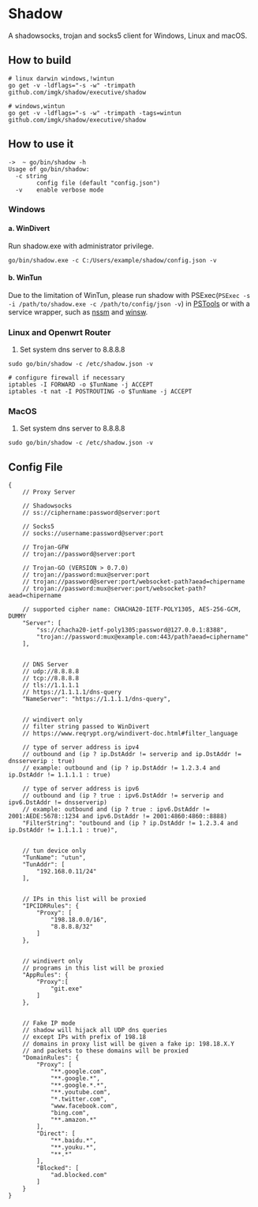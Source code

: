 # Shadow

A shadowsocks, trojan and socks5 client for Windows, Linux and macOS.

## How to build

```
# linux darwin windows,!wintun
go get -v -ldflags="-s -w" -trimpath github.com/imgk/shadow/executive/shadow

# windows,wintun
go get -v -ldflags="-s -w" -trimpath -tags=wintun github.com/imgk/shadow/executive/shadow
```

## How to use it

```
->  ~ go/bin/shadow -h
Usage of go/bin/shadow:
  -c string
    	config file (default "config.json")
  -v	enable verbose mode
```

### Windows

#### a. WinDivert

Run shadow.exe with administrator privilege.
```
go/bin/shadow.exe -c C:/Users/example/shadow/config.json -v
```

#### b. WinTun

Due to the limitation of WinTun, please run shadow with PSExec(`PSExec -s -i /path/to/shadow.exe -c /path/to/config/json -v`) in [PSTools](https://docs.microsoft.com/zh-cn/sysinternals/downloads/pstools) or with a service wrapper, such as [nssm](https://nssm.cc) and [winsw](https://github.com/winsw/winsw).

### Linux and Openwrt Router

1. Set system dns server to 8.8.8.8

```
sudo go/bin/shadow -c /etc/shadow.json -v
```

```
# configure firewall if necessary
iptables -I FORWARD -o $TunName -j ACCEPT
iptables -t nat -I POSTROUTING -o $TunName -j ACCEPT
```

### MacOS

1. Set system dns server to 8.8.8.8

```
sudo go/bin/shadow -c /etc/shadow.json -v
```

## Config File
```
{
    // Proxy Server

    // Shadowsocks
    // ss://ciphername:password@server:port

    // Socks5
    // socks://username:password@server:port

    // Trojan-GFW
    // trojan://password@server:port

    // Trojan-GO (VERSION > 0.7.0)
    // trojan://password:mux@server:port
    // trojan://password@server:port/websocket-path?aead=chipername
    // trojan://password:mux@server:port/websocket-path?aead=chipername

    // supported cipher name: CHACHA20-IETF-POLY1305, AES-256-GCM, DUMMY
    "Server": [
        "ss://chacha20-ietf-poly1305:password@127.0.0.1:8388",
        "trojan://password:mux@example.com:443/path?aead=ciphername"
    ],


    // DNS Server
    // udp://8.8.8.8
    // tcp://8.8.8.8
    // tls://1.1.1.1
    // https://1.1.1.1/dns-query
    "NameServer": "https://1.1.1.1/dns-query",


    // windivert only
    // filter string passed to WinDivert
    // https://www.reqrypt.org/windivert-doc.html#filter_language

    // type of server address is ipv4
    // outbound and (ip ? ip.DstAddr != serverip and ip.DstAddr != dnsserverip : true)
    // example: outbound and (ip ? ip.DstAddr != 1.2.3.4 and ip.DstAddr != 1.1.1.1 : true)

    // type of server address is ipv6
    // outbound and (ip ? true : ipv6.DstAddr != serverip and ipv6.DstAddr != dnsserverip)
    // example: outbound and (ip ? true : ipv6.DstAddr != 2001:AEDE:5678::1234 and ipv6.DstAddr != 2001:4860:4860::8888)
    "FilterString": "outbound and (ip ? ip.DstAddr != 1.2.3.4 and ip.DstAddr != 1.1.1.1 : true)",


    // tun device only
    "TunName": "utun",
    "TunAddr": [
        "192.168.0.11/24"
    ],


    // IPs in this list will be proxied
    "IPCIDRRules": {
        "Proxy": [
            "198.18.0.0/16",
            "8.8.8.8/32"
        ]
    },


    // windivert only
    // programs in this list will be proxied
    "AppRules": {
        "Proxy":[
            "git.exe"
        ]
    },


    // Fake IP mode
    // shadow will hijack all UDP dns queries
    // except IPs with prefix of 198.18
    // domains in proxy list will be given a fake ip: 198.18.X.Y
    // and packets to these domains will be proxied
    "DomainRules": {
        "Proxy": [
            "**.google.com",
            "**.google.*",
            "**.google.*.*",
            "**.youtube.com",
            "*.twitter.com",
            "www.facebook.com",
            "bing.com",
            "**.amazon.*"
        ],
        "Direct": [
            "**.baidu.*",
            "**.youku.*",
            "**.*"
        ],
        "Blocked": [
            "ad.blocked.com"
        ]
    }
}
```
